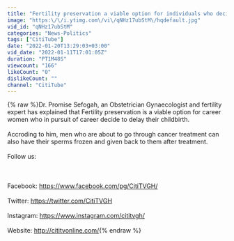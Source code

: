 ```yaml
---
title: "Fertility preservation a viable option for individuals who decide to delay child birth"
image: "https:\/\/i.ytimg.com\/vi\/qNHz17ubStM\/hqdefault.jpg"
vid_id: "qNHz17ubStM"
categories: "News-Politics"
tags: ["CitiTube"]
date: "2022-01-20T13:29:03+03:00"
vid_date: "2022-01-11T17:01:05Z"
duration: "PT1M48S"
viewcount: "166"
likeCount: "0"
dislikeCount: ""
channel: "CitiTube"
---
```

{% raw %}Dr. Promise Sefogah, an Obstetrician Gynaecologist and fertility expert has explained that Fertility preservation is a viable option for career  women who in pursuit of career decide to delay their childbirth.<br /><br />Accroding to him, men who are about to go through cancer treatment can also have their sperms frozen and given back to them after treatment.<br /><br />Follow us:<br /><br /><br /><br />Facebook: <a rel="nofollow" target="blank" href="https://www.facebook.com/pg/CitiTVGH/">https://www.facebook.com/pg/CitiTVGH/</a><br /><br />Twitter: <a rel="nofollow" target="blank" href="https://twitter.com/CitiTVGH">https://twitter.com/CitiTVGH</a><br /><br />Instagram: <a rel="nofollow" target="blank" href="https://www.instagram.com/cititvgh/">https://www.instagram.com/cititvgh/</a><br /><br />Website: <a rel="nofollow" target="blank" href="http://cititvonline.com/">http://cititvonline.com/</a>{% endraw %}
